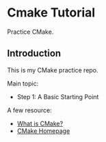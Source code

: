 # Cmake Tutorial

Practice CMake.

## Introduction

This is my CMake practice repo. 

Main topic:

- Step 1: A Basic Starting Point

A few resource: 

- [What is CMake?](https://cgold.readthedocs.io/en/latest/overview/cmake-can.html)
- [CMake Homepage](cmake.org)

